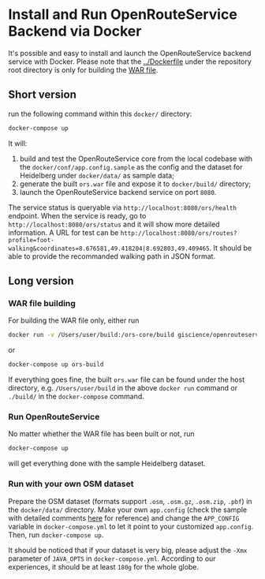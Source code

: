 # Install and Run OpenRouteService Backend via Docker

It's possible and easy to install and launch the OpenRouteService backend service with Docker. Please note that the [../Dockerfile](Dockerfile) under the repository root directory is only for building the [WAR file](https://www.wikiwand.com/en/WAR_(file_format)).

## Short version

run the following command within this `docker/` directory:

```bash
docker-compose up
```

It will:

1. build and test the OpenRouteService core from the local codebase with the `docker/conf/app.config.sample` as the config and the dataset for Heidelberg under `docker/data/` as sample data;
2. generate the built `ors.war` file and expose it to `docker/build/` directory;
3. launch the OpenRouteService backend service on port `8080`.

The service status is queryable via `http://localhost:8080/ors/health` endpoint. When the service is ready, go to `http://localhost:8080/ors/status` and it will show more detailed information. A URL for test can be `http://localhost:8080/ors/routes?profile=foot-walking&coordinates=8.676581,49.418204|8.692803,49.409465`. It should be able to provide the recommanded walking path in JSON format.

## Long version

### WAR file building

For building the WAR file only, either run

```bash
docker run -v /Users/user/build:/ors-core/build giscience/openrouteservice
```

or

```bash
docker-compose up ors-build
```

If everything goes fine, the built `ors.war` file can be found under the host directory, e.g. `/Users/user/build` in the above `docker run` command or `./build/` in the `docker-compose` command.

### Run OpenRouteService

No matter whether the WAR file has been built or not, run

```bash
docker-compose up
```

will get everything done with the sample Heidelberg dataset.

### Run with your own OSM dataset

Prepare the OSM dataset (formats support `.osm`, `.osm.gz`, `.osm.zip`, `.pbf`) in the `docker/data/` directory. Make your own `app.config` (check the sample with detailed comments [here](../openrouteservice/WebContent/WEB-INF/app.config.sample) for reference) and change the `APP_CONFIG` variable in `docker-compose.yml` to let it point to your customized `app.config`. Then, run `docker-compose up`.

It should be noticed that if your dataset is very big, please adjust the `-Xmx` parameter of `JAVA_OPTS` in `docker-compose.yml`. According to our experiences, it should be at least `180g` for the whole globe.